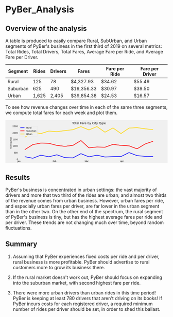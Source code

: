 # PyBer_Analysis


## Overview of the analysis

 A table is produced to easily compare Rural, SubUrban, and Urban segments of PyBer's business in the first third of 2019 on several metrics: Total Rides, Total Drivers, Total Fares, Average Fare per Ride, and Average Fare per Driver. 


|Segment 	|Rides 	|Drivers 	|Fares 	|Fare per Ride 	|Fare per Driver|
|---		|---		|---		|---		|---		|---		|
|Rural 	|125 		|78 		|$4,327.93 	|$34.62 	|$55.49|
|Suburban 	|625 		|490 		|$19,356.33 	|$30.97 	|$39.50|
|Urban 	|1,625 	|2,405 	|$39,854.38 	|$24.53 	|$16.57|


 To see how revenue changes over time in each of the same three segments, we compute total fares for each week and plot them.

![Here's the graph.](/analysis/Fig8.png)



## Results

 PyBer's business is concentrated in urban settings: the vast majority of drivers and more that two third of the rides are urban; and almost two thirds of the revenue comes from urban business. However, urban fares per ride, and especially urban fares per driver, are far lower in the urban segment than in the other two. On the other end of the spectrum, the rural segment of PyBer's business is tiny, but has the highest average fares per ride and per driver. These trends are not changing much over time, beyond random fluctuations.


## Summary

1. Assuming that PyBer experiences fixed costs per ride and per driver, rural business is more profitable. PyBer should advertise to rural customers more to grow its business there.

2. If the rural market doesn't work out, PyBer should focus on expanding into the suburban market, with second highest fare per ride.

3. There were more urban drivers than urban rides in this time period! PyBer is keeping at least 780 drivers that aren't driving on its books! If PyBer incurs costs for each registered driver, a required minimum number of rides per driver should be set, in order to shed this ballast.








